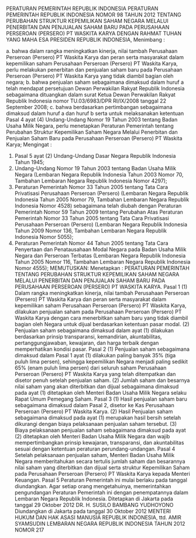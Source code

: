  PERATURAN PEMERINTAH REPUBLIK INDONESIA PERATURAN PEMERINTAH REPUBLIK INDONESIA NOMOR 98 TAHUN 2012 TENTANG PERUBAHAN STRUKTUR KEPEMILIKAN SAHAM NEGARA MELALUI PENERBITAN DAN PENJUALAN SAHAM BARU PADA PERUSAHAAN PERSEROAN (PERSERO) PT WASKITA KARYA
DENGAN RAHMAT TUHAN YANG MAHA ESA PRESIDEN REPUBLIK INDONESIA,
Menimbang :

a. bahwa dalam rangka meningkatkan kinerja, nilai tambah Perusahaan Perseroan (Persero) PT Waskita Karya dan peran serta masyarakat dalam kepemilikan saham Perusahaan Perseroan (Persero) PT Waskita Karya, perlu melakukan penerbitan dan penjualan saham baru pada Perusahaan Perseroan (Persero) PT Waskita Karya yang tidak diambil bagian oleh negara;
b. bahwa penjualan saham sebagaimana dimaksud dalam huruf a telah mendapat persetujuan Dewan Perwakilan Rakyat Republik Indonesia sebagaimana dituangkan dalam surat Ketua Dewan Perwakilan Rakyat Republik Indonesia nomor TU.03/6983/DPR RI/IX/2008 tanggal 22 September 2008;
c. bahwa berdasarkan pertimbangan sebagaimana dimaksud dalam huruf a dan huruf b serta untuk melaksanakan ketentuan Pasal 4 ayat (4) Undang-Undang Nomor 19 Tahun 2003 tentang Badan Usaha Milik Negara, perlu menetapkan Peraturan Pemerintah tentang Perubahan Struktur Kepemilikan Saham Negara Melalui Penerbitan dan Penjualan Saham Baru pada Perusahaan Perseroan (Persero) PT Waskita Karya;
Mengingat :

1. Pasal 5 ayat (2) Undang-Undang Dasar Negara Republik Indonesia Tahun 1945;
2. Undang-Undang Nomor 19 Tahun 2003 tentang Badan Usaha Milik Negara (Lembaran Negara Republik Indonesia Tahun 2003 Nomor 70, Tambahan Lembaran Negara Republik Indonesia Nomor 4297);
3. Peraturan Pemerintah Nomor 33 Tahun 2005 tentang Tata Cara Privatisasi Perusahaan Perseroan (Persero) (Lembaran Negara Republik Indonesia Tahun 2005 Nomor 79, Tambahan Lembaran Negara Republik Indonesia Nomor 4528) sebagaimana telah diubah dengan Peraturan Pemerintah Nomor 59 Tahun 2009 tentang Perubahan Atas Peraturan Pemerintah Nomor 33 Tahun 2005 tentang Tata Cara Privatisasi Perusahaan Perseroan (Persero) (Lembaran Negara Republik Indonesia Tahun 2009 Nomor 136, Tambahan Lembaran Negara Republik Indonesia Nomor 5055);
4. Peraturan Pemerintah Nomor 44 Tahun 2005 tentang Tata Cara Penyertaan dan Penatausahaan Modal Negara pada Badan Usaha Milik Negara dan Perseroan Terbatas (Lembaran Negara Republik Indonesia Tahun 2005 Nomor 116, Tambahan Lembaran Negara Republik Indonesia Nomor 4555);
MEMUTUSKAN:
 Menetapkan : PERATURAN PEMERINTAH TENTANG PERUBAHAN STRUKTUR KEPEMILIKAN SAHAM NEGARA MELALUI PENERBITAN DAN PENJUALAN SAHAM BARU PADA PERUSAHAAN PERSEROAN (PERSERO) PT WASKITA KARYA.
Pasal 1
(1) Dalam rangka meningkatkan kinerja, nilai tambah Perusahaan Perseroan (Persero) PT Waskita Karya dan peran serta masyarakat dalam kepemilikan saham Perusahaan Perseroan (Persero) PT Waskita Karya, dilakukan penjualan saham pada Perusahaan Perseroan (Persero) PT Waskita Karya dengan cara menerbitkan saham baru yang tidak diambil bagian oleh Negara untuk dijual berdasarkan ketentuan pasar modal.
(2) Penjualan saham sebagaimana dimaksud dalam ayat (1) dilakukan berdasarkan prinsip transparansi, kemandirian, akuntabilitas, pertanggungjawaban, kewajaran, dan harga terbaik dengan memperhatikan kondisi pasar.
Pasal 2
(1) Penjualan saham sebagaimana dimaksud dalam Pasal 1 ayat (1) dilakukan paling banyak 35% (tiga puluh lima persen), sehingga kepemilikan Negara menjadi paling sedikit 65% (enam puluh lima persen) dari seluruh saham Perusahaan Perseroan (Persero) PT Waskita Karya yang telah ditempatkan dan disetor penuh setelah penjualan saham.
(2) Jumlah saham dan besarnya nilai saham yang akan diterbitkan dan dijual sebagaimana dimaksud pada ayat (1) ditetapkan oleh Menteri Badan Usaha Milik Negara selaku Rapat Umum Pemegang Saham.
Pasal 3
(1) Hasil penjualan saham baru sebagaimana dimaksud dalam Pasal 2, disetor ke Kas Perusahaan Perseroan (Persero) PT Waskita Karya.
(2) Hasil Penjualan saham sebagaimana dimaksud pada ayat (1) merupakan hasil bersih setelah dikurangi dengan biaya pelaksanaan penjualan saham tersebut.
(3) Biaya pelaksanaan penjualan saham sebagaimana dimaksud pada ayat (2) ditetapkan oleh Menteri Badan Usaha Milik Negara dan wajib mempertimbangkan prinsip kewajaran, transparansi, dan akuntabilitas sesuai dengan ketentuan peraturan perundang-undangan.
Pasal 4
Setelah pelaksanaan penjualan saham, Menteri Badan Usaha Milik Negara memberitahukan secara tertulis jumlah saham dan besarannya nilai saham yang diterbitkan dan dijual serta struktur Kepemilikan Saham pada Perusahaan Perseroan (Persero) PT Waskita Karya kepada Menteri Keuangan.
Pasal 5
Peraturan Pemerintah ini mulai berlaku pada tanggal diundangkan.
Agar setiap orang mengetahuinya, memerintahkan pengundangan Peraturan Pemerintah ini dengan penempatannya dalam Lembaran Negara Republik Indonesia. Ditetapkan di Jakarta pada tanggal 29 Oktober 2012 DR. H. SUSILO BAMBANG YUDHOYONO Diundangkan di Jakarta pada tanggal 30 Oktober 2012 MENTERI HUKUM DAN HAK ASASI MANUSIA REPUBLIK INDONESIA, ttd. AMIR SYAMSUDIN LEMBARAN NEGARA REPUBLIK INDONESIA TAHUN 2012 NOMOR 217